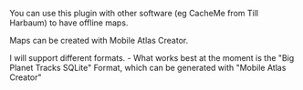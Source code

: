 You can use this plugin with other software (eg CacheMe from Till Harbaum) to have offline maps.

Maps can be created with Mobile Atlas Creator.

I will support different formats. - What works best at the moment is the "Big Planet Tracks SQLite" Format, which can be generated with "Mobile Atlas Creator"
